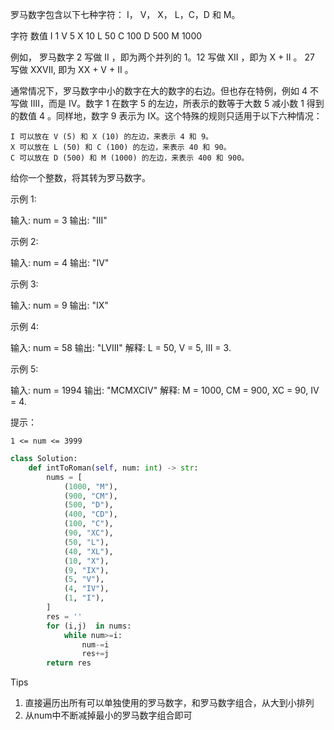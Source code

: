 罗马数字包含以下七种字符： I， V， X， L，C，D 和 M。

字符          数值
I             1
V             5
X             10
L             50
C             100
D             500
M             1000

例如， 罗马数字 2 写做 II ，即为两个并列的 1。12 写做 XII ，即为 X + II 。 27 写做  XXVII, 即为 XX + V + II 。

通常情况下，罗马数字中小的数字在大的数字的右边。但也存在特例，例如 4 不写做 IIII，而是 IV。数字 1 在数字 5 的左边，所表示的数等于大数 5 减小数 1 得到的数值 4 。同样地，数字 9 表示为 IX。这个特殊的规则只适用于以下六种情况：

    I 可以放在 V (5) 和 X (10) 的左边，来表示 4 和 9。
    X 可以放在 L (50) 和 C (100) 的左边，来表示 40 和 90。 
    C 可以放在 D (500) 和 M (1000) 的左边，来表示 400 和 900。

给你一个整数，将其转为罗马数字。

 

示例 1:

输入: num = 3
输出: "III"

示例 2:

输入: num = 4
输出: "IV"

示例 3:

输入: num = 9
输出: "IX"

示例 4:

输入: num = 58
输出: "LVIII"
解释: L = 50, V = 5, III = 3.

示例 5:

输入: num = 1994
输出: "MCMXCIV"
解释: M = 1000, CM = 900, XC = 90, IV = 4.

 

提示：

    1 <= num <= 3999



```python
class Solution:
    def intToRoman(self, num: int) -> str:
        nums = [
            (1000, "M"),
            (900, "CM"),
            (500, "D"),
            (400, "CD"),
            (100, "C"),
            (90, "XC"),
            (50, "L"),
            (40, "XL"),
            (10, "X"),
            (9, "IX"),
            (5, "V"),
            (4, "IV"),
            (1, "I"),
        ]
        res = ''
        for (i,j)  in nums:
            while num>=i:
                num-=i
                res+=j
        return res 


```



Tips

1. 直接遍历出所有可以单独使用的罗马数字，和罗马数字组合，从大到小排列
2. 从num中不断减掉最小的罗马数字组合即可